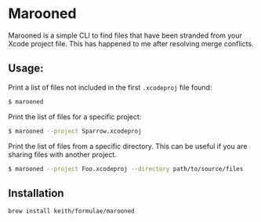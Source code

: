 # Marooned

Marooned is a simple CLI to find files that have been stranded from your
Xcode project file. This has happened to me after resolving merge
conflicts.

## Usage:

Print a list of files not included in the first `.xcodeproj` file found:

```sh
$ marooned
```

Print the list of files for a specific project:

```sh
$ marooned --project Sparrow.xcodeproj
```

Print the list of files from a specific directory. This can be useful if
you are sharing files with another project.

```sh
$ marooned --project Foo.xcodeproj --directory path/to/source/files
```

## Installation

```sh
brew install keith/formulae/marooned
```
